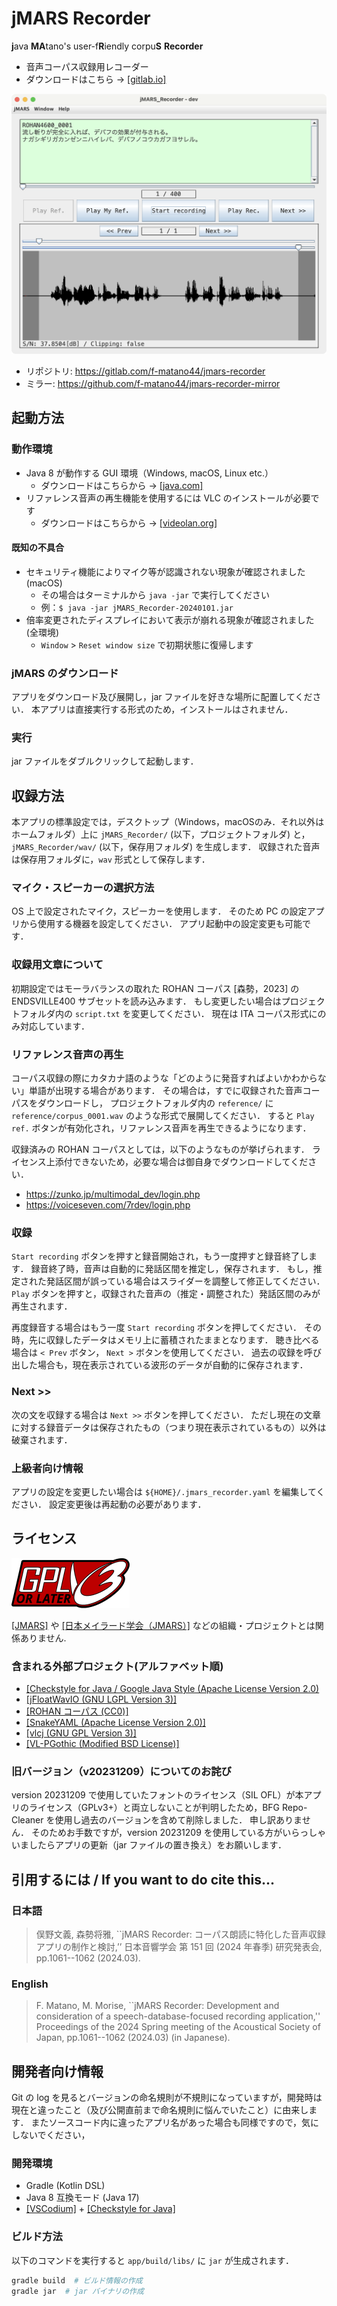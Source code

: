 # jMARS Recorder

**j**ava **MA**tano's user\-f**R**iendly corpu**S** **Recorder**

* 音声コーパス収録用レコーダー
* ダウンロードはこちら → [\[gitlab.io\]](https://jmars-recorder-f-matano44-c1b89be0a6cc184def2f5c56a8ae3f5241af6.gitlab.io/jMARS_Recorder-latest.zip)

![screenshot](doc/imgs/screenshot.png)

* リポジトリ: https://gitlab.com/f-matano44/jmars-recorder
* ミラー: https://github.com/f-matano44/jmars-recorder-mirror


## 起動方法

### 動作環境
* Java 8 が動作する GUI 環境（Windows, macOS, Linux etc.）
    * ダウンロードはこちらから → [\[java.com\]](https://www.java.com/ja/)
* リファレンス音声の再生機能を使用するには VLC のインストールが必要です
    * ダウンロードはこちらから → [\[videolan.org\]](https://www.videolan.org/vlc/index.ja.html)


#### 既知の不具合
* セキュリティ機能によりマイク等が認識されない現象が確認されました \(macOS\)
    * その場合はターミナルから `java -jar` で実行してください
    * 例：`$ java -jar jMARS_Recorder-20240101.jar`
* 倍率変更されたディスプレイにおいて表示が崩れる現象が確認されました \(全環境\)
    * `Window` \> `Reset window size` で初期状態に復帰します


### jMARS のダウンロード
アプリをダウンロード及び展開し，jar ファイルを好きな場所に配置してください．
本アプリは直接実行する形式のため，インストールはされません．


### 実行
jar ファイルをダブルクリックして起動します．


## 収録方法
本アプリの標準設定では，デスクトップ（Windows，macOSのみ．それ以外はホームフォルダ）上に
`jMARS_Recorder/` \(以下，プロジェクトフォルダ\) と，
`jMARS_Recorder/wav/` \(以下，保存用フォルダ\) を生成します．
収録された音声は保存用フォルダに，`wav` 形式として保存します．


### マイク・スピーカーの選択方法
OS 上で設定されたマイク，スピーカーを使用します．
そのため PC の設定アプリから使用する機器を設定してください．
アプリ起動中の設定変更も可能です．


### 収録用文章について
初期設定ではモーラバランスの取れた ROHAN コーパス \[森勢，2023\] の ENDSVILLE400 サブセットを読み込みます．
もし変更したい場合はプロジェクトフォルダ内の `script.txt` を変更してください．
現在は ITA コーパス形式にのみ対応しています．


### リファレンス音声の再生
コーパス収録の際にカタカナ語のような「どのように発音すればよいかわからない」単語が出現する場合があります．
その場合は，すでに収録された音声コーパスをダウンロードし，
プロジェクトフォルダ内の `reference/` に `reference/corpus_0001.wav` のような形式で展開してください．
すると `Play ref.` ボタンが有効化され，リファレンス音声を再生できるようになります．

収録済みの ROHAN コーパスとしては，以下のようなものが挙げられます．
ライセンス上添付できないため，必要な場合は御自身でダウンロードしてください．

* https://zunko.jp/multimodal_dev/login.php
* https://voiceseven.com/7rdev/login.php


### 収録
`Start recording` ボタンを押すと録音開始され，もう一度押すと録音終了します．
録音終了時，音声は自動的に発話区間を推定し，保存されます．
もし，推定された発話区間が誤っている場合はスライダーを調整して修正してください．
`Play` ボタンを押すと，収録された音声の（推定・調整された）発話区間のみが再生されます．

再度録音する場合はもう一度 `Start recording` ボタンを押してください．
その時，先に収録したデータはメモリ上に蓄積されたままとなります．
聴き比べる場合は `< Prev` ボタン， `Next >` ボタンを使用してください．
過去の収録を呼び出した場合も，現在表示されている波形のデータが自動的に保存されます．


### Next >>
次の文を収録する場合は `Next >>` ボタンを押してください．
ただし現在の文章に対する録音データは保存されたもの（つまり現在表示されているもの）以外は破棄されます．


### 上級者向け情報
アプリの設定を変更したい場合は `${HOME}/.jmars_recorder.yaml` を編集してください．
設定変更後は再起動の必要があります．


## ライセンス
[![GPLv3+](doc/imgs/gplv3-or-later.svg)](https://www.gnu.org/licenses/gpl-3.0.html)

[\[JMARS\]](https://jmars.asu.edu/) や [\[日本メイラード学会（JMARS）\]](http://www.maillard.umin.jp/) などの組織・プロジェクトとは関係ありません.

### 含まれる外部プロジェクト(アルファベット順)
* [\[Checkstyle for Java / Google Java Style (Apache License Version 2.0)](https://github.com/checkstyle/checkstyle/blob/1de91bc2e79d13860f841e8cddd85fdc54d4c1a4/src/main/resources/google_checks.xml)
* [\[jFloatWavIO (GNU LGPL Version 3)\]](https://gitlab.com/f-matano44/jfloatwavio)
* [\[ROHAN コーパス (CC0)\]](https://github.com/mmorise/rohan4600)
* [\[SnakeYAML (Apache License Version 2.0)\]](https://bitbucket.org/snakeyaml/snakeyaml/)
* [\[vlcj (GNU GPL Version 3)\]](https://github.com/caprica/vlcj)
* [\[VL-PGothic (Modified BSD License)\]](https://github.com/daisukesuzuki/VLGothic/blob/main/LICENSE.ja)


### 旧バージョン（v20231209）についてのお詫び
version 20231209 で使用していたフォントのライセンス（SIL OFL）が本アプリのライセンス（GPLv3+）と両立しないことが判明したため，BFG Repo-Cleaner を使用し過去のバージョンを含めて削除しました．
申し訳ありません．
そのためお手数ですが，version 20231209 を使用している方がいらっしゃいましたらアプリの更新（jar ファイルの置き換え）をお願いします．


## 引用するには / If you want to do cite this...

### 日本語
> 俣野文義, 森勢将雅,
``jMARS Recorder: コーパス朗読に特化した音声収録アプリの制作と検討,’’
日本音響学会 第 151 回 (2024 年春季) 研究発表会, pp.1061--1062 (2024.03).

### English
> F. Matano, M. Morise,
``jMARS Recorder: Development and consideration of a speech-database-focused recording application,''
Proceedings of the 2024 Spring meeting of the Acoustical Society of Japan, pp.1061--1062 (2024.03) (in Japanese).


## 開発者向け情報
Git の log を見るとバージョンの命名規則が不規則になっていますが，開発時は現在と違ったこと（及び公開直前まで命名規則に悩んでいたこと）に由来します．
またソースコード内に違ったアプリ名があった場合も同様ですので，気にしないでください，


### 開発環境
* Gradle \(Kotlin DSL\)
* Java 8 互換モード \(Java 17\)
* [\[VSCodium\]](https://github.com/VSCodium/vscodium) + [\[Checkstyle for Java\]](https://github.com/jdneo/vscode-checkstyle)


### ビルド方法
以下のコマンドを実行すると `app/build/libs/` に `jar` が生成されます．

```sh
gradle build  # ビルド情報の作成
gradle jar  # jar バイナリの作成
```
